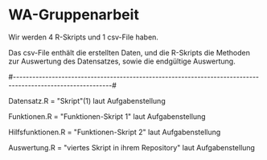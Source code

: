 # WA-Gruppenarbeit
Wir werden 4 R-Skripts und 1 csv-File haben. 

Das csv-File enthält die erstellten Daten, und die R-Skripts die Methoden zur Auswertung des Datensatzes, sowie die endgültige Auswertung.

#------------------------------------------------------------------------------------------------------------#

Datensatz.R        =   "Skript"(1) laut Aufgabenstellung

Funktionen.R       =   "Funktionen-Skript 1" laut Aufgabenstellung

Hilfsfunktionen.R  =   "Funktionen-Skript 2" laut Aufgabenstellung

Auswertung.R       =   "viertes Skript in ihrem Repository" laut Aufgabenstellung
